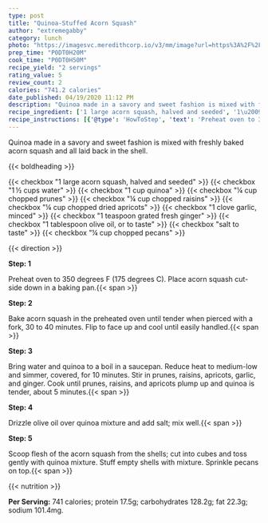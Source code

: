 ```yaml
---
type: post
title: "Quinoa-Stuffed Acorn Squash"
author: "extremegabby"
category: lunch
photo: "https://imagesvc.meredithcorp.io/v3/mm/image?url=https%3A%2F%2Fimages.media-allrecipes.com%2Fuserphotos%2F7253408.jpg"
prep_time: "P0DT0H20M"
cook_time: "P0DT0H50M"
recipe_yield: "2 servings"
rating_value: 5
review_count: 2
calories: "741.2 calories"
date_published: 04/19/2020 11:12 PM
description: "Quinoa made in a savory and sweet fashion is mixed with freshly baked acorn squash and all laid back in the shell."
recipe_ingredient: ['1 large acorn squash, halved and seeded', '1\u2009½ cups water', '1 cup quinoa', '¼ cup chopped prunes', '¼ cup chopped raisins', '¼ cup chopped dried apricots', '1 clove garlic, minced', '1 teaspoon grated fresh ginger ', '1 tablespoon olive oil, or to taste', 'salt to taste', '¼ cup chopped pecans']
recipe_instructions: [{'@type': 'HowToStep', 'text': 'Preheat oven to 350 degrees F (175 degrees C). Place acorn squash cut-side down in a baking pan.\n'}, {'@type': 'HowToStep', 'text': 'Bake acorn squash in the preheated oven until tender when pierced with a fork, 30 to 40 minutes. Flip to face up and cool until easily handled.\n'}, {'@type': 'HowToStep', 'text': 'Bring water and quinoa to a boil in a saucepan. Reduce heat to medium-low and simmer, covered, for 10 minutes. Stir in prunes, raisins, apricots, garlic, and ginger. Cook until prunes, raisins, and apricots plump up and quinoa is tender, about 5 minutes.\n'}, {'@type': 'HowToStep', 'text': 'Drizzle olive oil over quinoa mixture and add salt; mix well.\n'}, {'@type': 'HowToStep', 'text': 'Scoop flesh of the acorn squash from the shells; cut into cubes and toss gently with quinoa mixture. Stuff empty shells with mixture. Sprinkle pecans on top.\n'}]
---
```


Quinoa made in a savory and sweet fashion is mixed with freshly baked acorn squash and all laid back in the shell. 

{{< boldheading >}}

{{< checkbox "1 large acorn squash, halved and seeded" >}}
{{< checkbox "1 ½ cups water" >}}
{{< checkbox "1 cup quinoa" >}}
{{< checkbox "¼ cup chopped prunes" >}}
{{< checkbox "¼ cup chopped raisins" >}}
{{< checkbox "¼ cup chopped dried apricots" >}}
{{< checkbox "1 clove garlic, minced" >}}
{{< checkbox "1 teaspoon grated fresh ginger" >}}
{{< checkbox "1 tablespoon olive oil, or to taste" >}}
{{< checkbox "salt to taste" >}}
{{< checkbox "¼ cup chopped pecans" >}}


{{< direction >}}

**Step: 1**

Preheat oven to 350 degrees F (175 degrees C). Place acorn squash cut-side down in a baking pan.{{< span >}}

**Step: 2**

Bake acorn squash in the preheated oven until tender when pierced with a fork, 30 to 40 minutes. Flip to face up and cool until easily handled.{{< span >}}

**Step: 3**

Bring water and quinoa to a boil in a saucepan. Reduce heat to medium-low and simmer, covered, for 10 minutes. Stir in prunes, raisins, apricots, garlic, and ginger. Cook until prunes, raisins, and apricots plump up and quinoa is tender, about 5 minutes.{{< span >}}

**Step: 4**

Drizzle olive oil over quinoa mixture and add salt; mix well.{{< span >}}

**Step: 5**

Scoop flesh of the acorn squash from the shells; cut into cubes and toss gently with quinoa mixture. Stuff empty shells with mixture. Sprinkle pecans on top.{{< span >}}

{{< nutrition >}}

**Per Serving:** 741 calories; protein 17.5g; carbohydrates 128.2g; fat 22.3g; sodium 101.4mg.